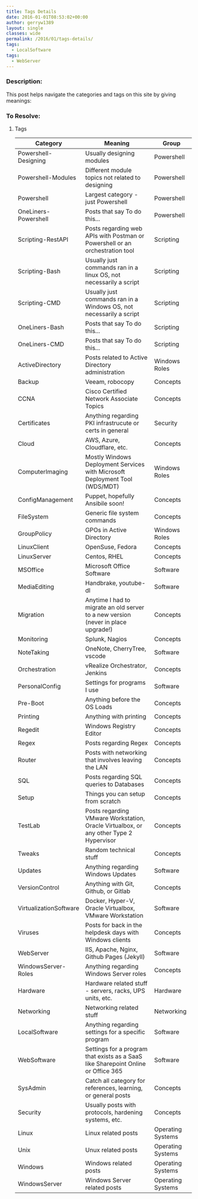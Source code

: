 ```yaml
---
title: Tags Details
date: 2016-01-01T08:53:02+00:00
author: gerryw1389
layout: single
classes: wide
permalink: /2016/01/tags-details/
tags:
  - LocalSoftware
tags:
  - WebServer
---
```

<!--more-->

### Description:

This post helps navigate the categories and tags on this site by giving meanings:

### To Resolve:

1. Tags

   |Category | Meaning | Group|
   |--- | --- |--- |
   |Powershell-Designing|Usually designing modules|Powershell|
   |Powershell-Modules|Different module topics not related to designing|Powershell|
   |Powershell|Largest category - just Powershell|Powershell|
   |OneLiners-Powershell|Posts that say To do this...|Powershell|
   |Scripting-RestAPI|Posts regarding web APIs with Postman or Powershell or an orchestration tool|Scripting|
   |Scripting-Bash|Usually just commands ran in a linux OS, not necessarily a script|Scripting|
   |Scripting-CMD|Usually just commands ran in a Windows OS, not necessarily a script|Scripting|
   |OneLiners-Bash|Posts that say To do this...|Scripting|
   |OneLiners-CMD|Posts that say To do this...|Scripting|
   |ActiveDirectory| Posts related to Active Directory administration | Windows Roles|
   |Backup| Veeam, robocopy| Concepts|
   |CCNA| Cisco Certified Network Associate Topics| Concepts|
   |Certificates| Anything regarding PKI infrastrucute or certs in general| Security|
   |Cloud | AWS, Azure, Cloudflare, etc.| Concepts|
   |ComputerImaging | Mostly Windows Deployment Services with Microsoft Deployment Tool (WDS/MDT)| Windows Roles|
   |ConfigManagement | Puppet, hopefully Ansibile soon!| Concepts|
   |FileSystem| Generic file system commands | Concepts|
   |GroupPolicy| GPOs in Active Directory| Windows Roles|
   |LinuxClient | OpenSuse, Fedora | Concepts|
   |LinuxServer | Centos, RHEL| Concepts|
   |MSOffice| Microsoft Office Software | Software|
   |MediaEditing | Handbrake, youtube-dl | Software|
   |Migration| Anytime I had to migrate an old server to a new version (never in place upgrade!) | Concepts|
   |Monitoring | Splunk, Nagios | Concepts|
   |NoteTaking |  OneNote, CherryTree, vscode | Software|
   |Orchestration | vRealize Orchestrator, Jenkins |Concepts|
   |PersonalConfig | Settings for programs I use | Software|
   |Pre-Boot| Anything before the OS Loads |  Concepts|
   |Printing| Anything with printing |Concepts|
   |Regedit| Windows Registry Editor| Concepts|
   |Regex| Posts regarding Regex | Concepts|
   |Router| Posts with networking that involves leaving the LAN |Concepts|
   |SQL| Posts regarding SQL queries to Databases| Concepts|
   |Setup | Things you can setup from scratch| Concepts|
   |TestLab| Posts regarding VMware Workstation, Oracle Virtualbox, or any other Type 2 Hypervisor| Concepts|
   |Tweaks | Random technical stuff| Concepts|
   |Updates| Anything regarding Windows Updates| Software|
   |VersionControl | Anything with Git, Github, or Gitlab | Concepts|
   |VirtualizationSoftware | Docker, Hyper-V, Oracle Virtualbox, VMware Workstation| Software|
   |Viruses| Posts for back in the helpdesk days with Windows clients | Concepts|
   |WebServer | IIS, Apache, Nginx, Github Pages (Jekyll) | Software|
   |WindowsServer-Roles| Anything regarding Windows Server roles | Concepts|
   |Hardware | Hardware related stuff - servers, racks, UPS units, etc.| Hardware|
   |Networking | Networking related stuff| Networking|
   |LocalSoftware | Anything regarding settings for a specific program|Software|
   |WebSoftware | Settings for a program that exists as a SaaS like Sharepoint Online or Office 365|Software|
   |SysAdmin | Catch all category for references, learning, or general posts|Concepts|
   |Security | Usually posts with protocols, hardening systems, etc.|Concepts|
   |Linux | Linux related posts|Operating Systems|
   |Unix | Unux related posts|Operating Systems|
   |Windows | Windows related posts|Operating Systems|
   |WindowsServer | Windows Server related posts|Operating Systems|